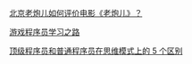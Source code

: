 [北京老炮儿如何评价电影《老炮儿》？](北京老炮儿如何评价电影《老炮儿》？.md)

[游戏程序员学习之路](游戏程序员学习之路.md)

[顶级程序员和普通程序员在思维模式上的 5 个区别](顶级程序员和普通程序员在思维模式上的5个区别.md)
